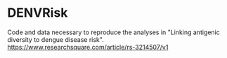 # DENVRisk
Code and data necessary to reproduce the analyses in "Linking antigenic diversity to dengue disease risk". https://www.researchsquare.com/article/rs-3214507/v1
